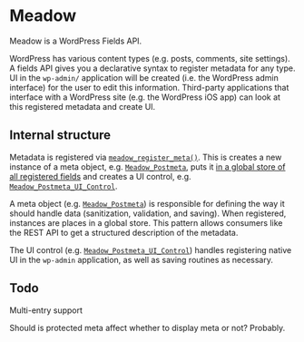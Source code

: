 # Meadow

Meadow is a WordPress Fields API.

WordPress has various content types (e.g. posts, comments, site settings).
A fields API gives you a declarative syntax to register metadata for any type.
UI in the `wp-admin/` application will be created (i.e. the WordPress admin interface)
for the user to edit this information. Third-party applications that interface
with a WordPress site (e.g. the WordPress iOS app) can look at this registered metadata
and create UI.

## Internal structure

Metadata is registered via [`meadow_register_meta()`](https://github.com/ericandrewlewis/meadow/blob/2951bbcda502d99fba7b9d60aeef3c2a3de950f8/library/functions.php#L13-L24).
This is creates a new instance of a meta object, e.g. [`Meadow_Postmeta`](https://github.com/ericandrewlewis/meadow/blob/2951bbcda502d99fba7b9d60aeef3c2a3de950f8/library/post.php#L8),
puts it [in a global store of all registered fields](https://github.com/ericandrewlewis/meadow/blob/2951bbcda502d99fba7b9d60aeef3c2a3de950f8/library/class-metadata-store.php#L47)
and creates a UI control, e.g. [`Meadow_Postmeta_UI_Control`](https://github.com/ericandrewlewis/meadow/blob/2951bbcda502d99fba7b9d60aeef3c2a3de950f8/library/post.php#L30).

A meta object (e.g. [`Meadow_Postmeta`](https://github.com/ericandrewlewis/meadow/blob/2951bbcda502d99fba7b9d60aeef3c2a3de950f8/library/post.php#L8))
is responsible for defining the way it should
handle data (sanitization, validation, and saving). When registered, instances are
places in a global store. This pattern allows consumers like the REST API to
get a structured description of the metadata.

The UI control (e.g. [`Meadow_Postmeta_UI_Control`](https://github.com/ericandrewlewis/meadow/blob/2951bbcda502d99fba7b9d60aeef3c2a3de950f8/library/post.php#L30))
handles registering native UI in the `wp-admin` application, as well
as saving routines as necessary.

## Todo

Multi-entry support

Should is protected meta affect whether to display meta or not? Probably.